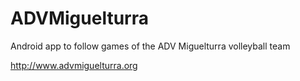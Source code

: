 # ADVMiguelturra
Android app to follow games of the ADV Miguelturra volleyball team

http://www.advmiguelturra.org
